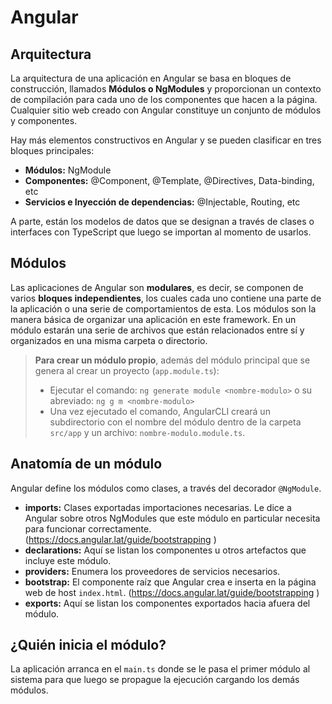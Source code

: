# Angular

## Arquitectura

La arquitectura de una aplicación en Angular se basa en bloques de construcción, llamados **Módulos o NgModules** y proporcionan un contexto de compilación para cada uno de los componentes que hacen a la página. Cualquier sitio web creado con Angular constituye un conjunto de módulos y componentes.

Hay más elementos constructivos en Angular y se pueden clasificar en tres bloques principales:

- **Módulos:** NgModule
- **Componentes:** @Component, @Template, @Directives, Data-binding, etc
- **Servicios e Inyección de dependencias:** @Injectable, Routing, etc

A parte, están los modelos de datos que se designan a través de clases o interfaces con TypeScript que luego se importan al momento de usarlos.

## Módulos

Las aplicaciones de Angular son **modulares**, es decir, se componen de varios **bloques independientes**, los cuales cada uno contiene una parte de la aplicación o una serie de comportamientos de esta.  Los módulos son la manera básica de organizar una aplicación en este framework. En un módulo estarán una serie de archivos que están relacionados entre sí y organizados en una misma carpeta o directorio.

> **Para crear un módulo propio**, además del módulo principal que se genera al crear un proyecto (`app.module.ts`):
>- Ejecutar el comando: `ng generate module <nombre-modulo>` o su abreviado: `ng g m <nombre-modulo>`
>- Una vez ejecutado el comando, AngularCLI  creará  un subdirectorio con el nombre del módulo dentro de la carpeta `src/app` y un archivo: `nombre-modulo.module.ts`.

## Anatomía de un módulo

Angular define los módulos como clases, a través del decorador `@NgModule`. 

- **imports:** Clases exportadas importaciones necesarias. Le dice a Angular sobre otros NgModules que este módulo en particular necesita para funcionar correctamente. (https://docs.angular.lat/guide/bootstrapping )
- **declarations:** Aquí se listan los componentes u otros artefactos que incluye este módulo.
- **providers:** Enumera los proveedores de servicios necesarios.
- **bootstrap:** El componente raíz que Angular crea e inserta en la página web de host `index.html`. (https://docs.angular.lat/guide/bootstrapping )
- **exports:** Aquí se listan los componentes exportados hacia afuera del módulo.

## ¿Quién inicia el módulo?

La aplicación arranca en el `main.ts` donde se le pasa el primer módulo al sistema para que luego se propague la ejecución cargando los demás módulos.

